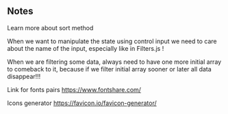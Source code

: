 ## Notes

Learn more about sort method

When we want to manipulate the state using control input we need to care about the name of the input, especially like in Filters.js !

When we are filtering some data, always need to have one more initial array to comeback to it, because if we filter initial array sooner or later all data disappear!!!

Link for fonts pairs https://www.fontshare.com/

Icons generator https://favicon.io/favicon-generator/

